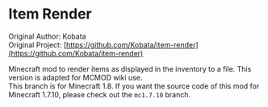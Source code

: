 Item Render
=================

Original Author: Kobata  
Original Project: [https://github.com/Kobata/item-render](https://github.com/Kobata/item-render)

Minecraft mod to render items as displayed in the inventory to a file. This version is adapted for MCMOD wiki use.  
This branch is for Minecraft 1.8. If you want the source code of this mod for Minecraft 1.7.10, please check out the `mc1.7.10` branch.